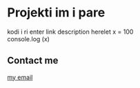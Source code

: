 # Projekti im i pare
kodi i ri
enter link description herelet x = 100	
console.log (x)
## Contact me 
[my email](dren@yahoo.com)